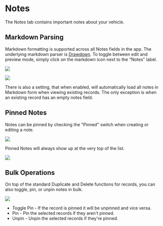 # Notes

The Notes tab contains important notes about your vehicle.

## Markdown Parsing
Markdown formatting is supported across all Notes fields in the app. The underlying markdown parser is [Drawdown](https://github.com/adamvleggett/drawdown). To toggle between edit and preview mode, simply click on the markdown icon next to the "Notes" label.

![](/Records/Notes/a/image-1726779736880.png)

![](/Records/Notes/a/image-1726779740992.png)

There is also a setting, that when enabled, will automatically load all notes in Markdown form when viewing existing records. The only exception is when an existing record has an empty notes field.

## Pinned Notes
Notes can be pinned by checking the "Pinned" switch when creating or editing a note.

![](/Records/Notes/a/image-1726779745123.png)

Pinned Notes will always show up at the very top of the list.

![](/Records/Notes/a/image-1726779754183.png)

## Bulk Operations
On top of the standard Duplicate and Delete functions for records, you can also toggle, pin, or unpin notes in bulk.

![](/Records/Notes/a/image-1726779758691.png)

- Toggle Pin - If the record is pinned it will be unpinned and vice versa.
- Pin - Pin the selected records if they aren't pinned.
- Unpin - Unpin the selected records if they're pinned.
